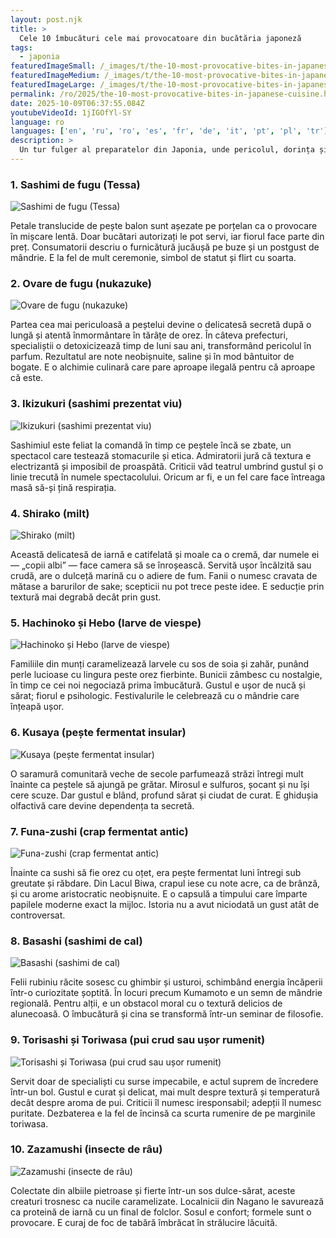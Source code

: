 ```yaml
---
layout: post.njk
title: >
  Cele 10 îmbucături cele mai provocatoare din bucătăria japoneză
tags:
  - japonia
featuredImageSmall: /_images/t/the-10-most-provocative-bites-in-japanese-cuisine-cover-ro-small.webp
featuredImageMedium: /_images/t/the-10-most-provocative-bites-in-japanese-cuisine-cover-ro-medium.webp
featuredImageLarge: /_images/t/the-10-most-provocative-bites-in-japanese-cuisine-cover-ro-large.webp
permalink: /ro/2025/the-10-most-provocative-bites-in-japanese-cuisine.html
date: 2025-10-09T06:37:55.084Z
youtubeVideoId: 1jIGOfYl-SY
language: ro
languages: ['en', 'ru', 'ro', 'es', 'fr', 'de', 'it', 'pt', 'pl', 'tr']
description: >
  Un tur fulger al preparatelor din Japonia, unde pericolul, dorința și tradiția profundă se întâlnesc. Pregătește-te pentru arome care divizează cartiere, texturi care scandalizează primele întâlniri și gusturi care stârnesc îndrăzneala de la miezul nopții.
---
```


### 1. Sashimi de fugu (Tessa)

![Sashimi de fugu (Tessa)](/_images/d/d6231ee255ae4652f2854fdb01dc82b5-medium.webp)

Petale translucide de pește balon sunt așezate pe porțelan ca o provocare în mișcare lentă. Doar bucătari autorizați le pot servi, iar fiorul face parte din preț. Consumatorii descriu o furnicătură jucăușă pe buze și un postgust de mândrie. E la fel de mult ceremonie, simbol de statut și flirt cu soarta.

### 2. Ovare de fugu (nukazuke)

![Ovare de fugu (nukazuke)](/_images/e/e2ea193003828f827f78434981c2dfdd-medium.webp)

Partea cea mai periculoasă a peștelui devine o delicatesă secretă după o lungă și atentă înmormântare în tărâțe de orez. În câteva prefecturi, specialiștii o detoxicizează timp de luni sau ani, transformând pericolul în parfum. Rezultatul are note neobișnuite, saline și în mod bântuitor de bogate. E o alchimie culinară care pare aproape ilegală pentru că aproape că este.

### 3. Ikizukuri (sashimi prezentat viu)

![Ikizukuri (sashimi prezentat viu)](/_images/d/d900129c7b4ba60cb148013517c9339b-medium.webp)

Sashimiul este feliat la comandă în timp ce peștele încă se zbate, un spectacol care testează stomacurile și etica. Admiratorii jură că textura e electrizantă și imposibil de proaspătă. Criticii văd teatrul umbrind gustul și o linie trecută în numele spectacolului. Oricum ar fi, e un fel care face întreaga masă să-și țină respirația.

### 4. Shirako (milt)

![Shirako (milt)](/_images/3/304dc036744398cfc7b94d120d6e7961-medium.webp)

Această delicatesă de iarnă e catifelată și moale ca o cremă, dar numele ei — „copii albi” — face camera să se înroșească. Servită ușor încălzită sau crudă, are o dulceță marină cu o adiere de fum. Fanii o numesc cravata de mătase a barurilor de sake; scepticii nu pot trece peste idee. E seducție prin textură mai degrabă decât prin gust.

### 5. Hachinoko și Hebo (larve de viespe)

![Hachinoko și Hebo (larve de viespe)](/_images/6/6cecb0401b5f934c43ef8fdd6e6932af-medium.webp)

Familiile din munți caramelizează larvele cu sos de soia și zahăr, punând perle lucioase cu lingura peste orez fierbinte. Bunicii zâmbesc cu nostalgie, în timp ce cei noi negociază prima îmbucătură. Gustul e ușor de nucă și sărat; fiorul e psihologic. Festivalurile le celebrează cu o mândrie care înțeapă ușor.

### 6. Kusaya (pește fermentat insular)

![Kusaya (pește fermentat insular)](/_images/5/5309e70f5918f98e7e29fb9739a9c581-medium.webp)

O saramură comunitară veche de secole parfumează străzi întregi mult înainte ca peștele să ajungă pe grătar. Mirosul e sulfuros, șocant și nu își cere scuze. Dar gustul e blând, profund sărat și ciudat de curat. E ghidușia olfactivă care devine dependența ta secretă.

### 7. Funa-zushi (crap fermentat antic)

![Funa-zushi (crap fermentat antic)](/_images/b/b5ecc31606a887b78f0b7bac38892ae9-medium.webp)

Înainte ca sushi să fie orez cu oțet, era pește fermentat luni întregi sub greutate și răbdare. Din Lacul Biwa, crapul iese cu note acre, ca de brânză, și cu arome aristocratic neobișnuite. E o capsulă a timpului care împarte papilele moderne exact la mijloc. Istoria nu a avut niciodată un gust atât de controversat.

### 8. Basashi (sashimi de cal)

![Basashi (sashimi de cal)](/_images/8/8587da8c450813a70d675c835204435c-medium.webp)

Felii rubiniu răcite sosesc cu ghimbir și usturoi, schimbând energia încăperii într-o curiozitate șoptită. În locuri precum Kumamoto e un semn de mândrie regională. Pentru alții, e un obstacol moral cu o textură delicios de alunecoasă. O îmbucătură și cina se transformă într-un seminar de filosofie.

### 9. Torisashi și Toriwasa (pui crud sau ușor rumenit)

![Torisashi și Toriwasa (pui crud sau ușor rumenit)](/_images/1/13084f2962f6df04ee99d522aba7e302-medium.webp)

Servit doar de specialiști cu surse impecabile, e actul suprem de încredere într-un bol. Gustul e curat și delicat, mai mult despre textură și temperatură decât despre aroma de pui. Criticii îl numesc iresponsabil; adepții îl numesc puritate. Dezbaterea e la fel de încinsă ca scurta rumenire de pe marginile toriwasa.

### 10. Zazamushi (insecte de râu)

![Zazamushi (insecte de râu)](/_images/7/767b85094885ccf84be19c4f30667c7a-medium.webp)

Colectate din albiile pietroase și fierte într-un sos dulce-sărat, aceste creaturi trosnesc ca nucile caramelizate. Localnicii din Nagano le savurează ca proteină de iarnă cu un final de folclor. Sosul e confort; formele sunt o provocare. E curaj de foc de tabără îmbrăcat în strălucire lăcuită.

